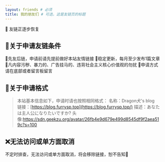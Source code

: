 ```yaml
---
layout: friends # 必须
title: 我的朋友们 # 可选，这是友链页的标题
---
```


🚧 友链正逐步恢复

## 🌹关于申请友链条件

🎄先友后链，申请前请先提前做好本站友情链接
💖稳定更新，每月至少发布1篇文章
🍧凡内容污秽、暴力的、广告挂马的、违背社会主义核心价值观的勿扰
🎯申请方式请在底部或者留言板留言

## 👋关于申请格式

> 本站基本信息如下，申请时请也按照相同格式：
> 名称：Dragon犬's blog
> 链接：[https://blog.furrysp.top](https://blog.furrysp.top/)
> 描述：あなたは主人公になりたいですか?
> 头像:https://sdn.geekzu.org/avatar/26fb4e9d679e499d8545df9f2aea519c?s=100

## ❌无法访问或单方面取消

不定时排查，无法访问或单方面取消，将会移除链接，恕不告知🧐

<!-- more -->